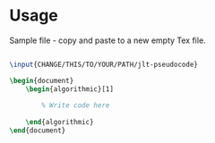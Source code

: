 # Usage

Sample file - copy and paste to a new empty Tex file.

```latex

\input{CHANGE/THIS/TO/YOUR/PATH/jlt-pseudocode}

\begin{document}		
	\begin{algorithmic}[1]
		
		% Write code here
		
	\end{algorithmic}
\end{document}

````
